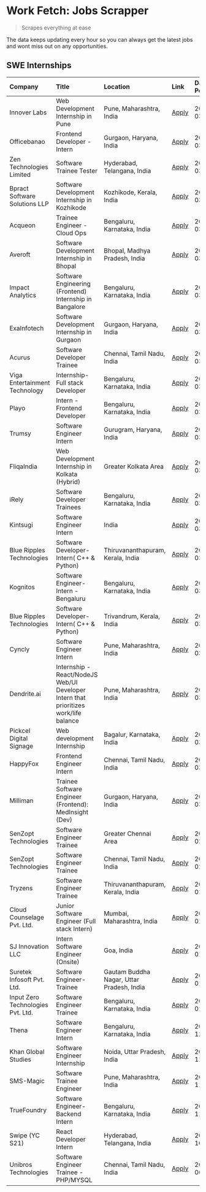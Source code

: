 # Work Fetch: Jobs Scrapper
> Scrapes everything at ease

The data keeps updating every hour so you can always get the latest jobs and wont miss out on any opportunities.

## SWE Internships
<!--START_SECTION:workfetch-->
| Company                           | Title                                                                                | Location                                  | Link                                                                                                                                                                                                                                                                                              | Date Posted   |
|:----------------------------------|:-------------------------------------------------------------------------------------|:------------------------------------------|:--------------------------------------------------------------------------------------------------------------------------------------------------------------------------------------------------------------------------------------------------------------------------------------------------|:--------------|
| Innover Labs                      | Web Development Internship in Pune                                                   | Pune, Maharashtra, India                  | [Apply](https://in.linkedin.com/jobs/view/web-development-internship-in-pune-at-innover-labs-3875494237?position=9&pageNum=0&refId=53cSJsNYT0lPMOHPJ47anA%3D%3D&trackingId=rFalDf%2BXrQYMMpuUQowrdA%3D%3D&trk=public_jobs_jserp-result_search-card)                                               | 2024-03-28    |
| Officebanao                       | Frontend Developer - Intern                                                          | Gurgaon, Haryana, India                   | [Apply](https://in.linkedin.com/jobs/view/frontend-developer-intern-at-officebanao-3871265915?position=14&pageNum=0&refId=53cSJsNYT0lPMOHPJ47anA%3D%3D&trackingId=1aGoFXwqQ956eXRCA9TVPg%3D%3D&trk=public_jobs_jserp-result_search-card)                                                          | 2024-03-28    |
| Zen Technologies Limited          | Software Trainee Tester                                                              | Hyderabad, Telangana, India               | [Apply](https://in.linkedin.com/jobs/view/software-trainee-tester-at-zen-technologies-limited-3872036112?position=12&pageNum=0&refId=53cSJsNYT0lPMOHPJ47anA%3D%3D&trackingId=vFeckZWnj1%2FilaVR5U9gTA%3D%3D&trk=public_jobs_jserp-result_search-card)                                             | 2024-03-27    |
| Bpract Software Solutions LLP     | Software Development Internship in Kozhikode                                         | Kozhikode, Kerala, India                  | [Apply](https://in.linkedin.com/jobs/view/software-development-internship-in-kozhikode-at-bpract-software-solutions-llp-3874054300?position=21&pageNum=0&refId=53cSJsNYT0lPMOHPJ47anA%3D%3D&trackingId=xP2fLU8A0glMLD5NnU8s7A%3D%3D&trk=public_jobs_jserp-result_search-card)                     | 2024-03-27    |
| Acqueon                           | Trainee Engineer - Cloud Ops                                                         | Bengaluru, Karnataka, India               | [Apply](https://in.linkedin.com/jobs/view/trainee-engineer-cloud-ops-at-acqueon-3871481740?position=53&pageNum=0&refId=53cSJsNYT0lPMOHPJ47anA%3D%3D&trackingId=PqDtcHp%2FpM9byE1QVW8sDA%3D%3D&trk=public_jobs_jserp-result_search-card)                                                           | 2024-03-27    |
| Averoft                           | Software Development Internship in Bhopal                                            | Bhopal, Madhya Pradesh, India             | [Apply](https://in.linkedin.com/jobs/view/software-development-internship-in-bhopal-at-averoft-3874051550?position=54&pageNum=0&refId=53cSJsNYT0lPMOHPJ47anA%3D%3D&trackingId=aaOp9feBQ8d6WvcmfnPI3A%3D%3D&trk=public_jobs_jserp-result_search-card)                                              | 2024-03-27    |
| Impact Analytics                  | Software Engineering (Frontend) Internship in Bangalore                              | Bengaluru, Karnataka, India               | [Apply](https://in.linkedin.com/jobs/view/software-engineering-frontend-internship-in-bangalore-at-impact-analytics-3872535077?position=5&pageNum=0&refId=53cSJsNYT0lPMOHPJ47anA%3D%3D&trackingId=RtdBZjWPRF448bhE64bTcQ%3D%3D&trk=public_jobs_jserp-result_search-card)                          | 2024-03-26    |
| ExaInfotech                       | Software Development Internship in Gurgaon                                           | Gurgaon, Haryana, India                   | [Apply](https://in.linkedin.com/jobs/view/software-development-internship-in-gurgaon-at-exainfotech-3872534185?position=18&pageNum=0&refId=53cSJsNYT0lPMOHPJ47anA%3D%3D&trackingId=jogZigM80dZehh2gOIxXxQ%3D%3D&trk=public_jobs_jserp-result_search-card)                                         | 2024-03-26    |
| Acurus                            | Software Developer Trainee                                                           | Chennai, Tamil Nadu, India                | [Apply](https://in.linkedin.com/jobs/view/software-developer-trainee-at-acurus-3871400616?position=26&pageNum=0&refId=53cSJsNYT0lPMOHPJ47anA%3D%3D&trackingId=47JXH5PhYCsereZ28%2BwzEQ%3D%3D&trk=public_jobs_jserp-result_search-card)                                                            | 2024-03-26    |
| Viga Entertainment Technology     | Internship-Full stack Developer                                                      | Bengaluru, Karnataka, India               | [Apply](https://in.linkedin.com/jobs/view/internship-full-stack-developer-at-viga-entertainment-technology-3870669789?position=38&pageNum=0&refId=53cSJsNYT0lPMOHPJ47anA%3D%3D&trackingId=PXsEHDnHfOPG6VGi%2Bi1sQQ%3D%3D&trk=public_jobs_jserp-result_search-card)                                | 2024-03-25    |
| Playo                             | Intern - Frontend Developer                                                          | Bengaluru, Karnataka, India               | [Apply](https://in.linkedin.com/jobs/view/intern-frontend-developer-at-playo-3864131172?position=7&pageNum=0&refId=53cSJsNYT0lPMOHPJ47anA%3D%3D&trackingId=WGPsbKRsgs7yMQorNuXA%2FA%3D%3D&trk=public_jobs_jserp-result_search-card)                                                               | 2024-03-22    |
| Trumsy                            | Software Engineer Intern                                                             | Gurugram, Haryana, India                  | [Apply](https://in.linkedin.com/jobs/view/software-engineer-intern-at-trumsy-3864795201?position=40&pageNum=0&refId=53cSJsNYT0lPMOHPJ47anA%3D%3D&trackingId=jf7OQ3ZK8VZHf2S%2BSjg0EQ%3D%3D&trk=public_jobs_jserp-result_search-card)                                                              | 2024-03-20    |
| FliqaIndia                        | Web Development Internship in Kolkata (Hybrid)                                       | Greater Kolkata Area                      | [Apply](https://in.linkedin.com/jobs/view/web-development-internship-in-kolkata-hybrid-at-fliqaindia-3864372048?position=43&pageNum=0&refId=53cSJsNYT0lPMOHPJ47anA%3D%3D&trackingId=4LoxQbqFZ%2FnqqC7KrS78jA%3D%3D&trk=public_jobs_jserp-result_search-card)                                      | 2024-03-19    |
| iRely                             | Software Developer Trainees                                                          | Bengaluru, Karnataka, India               | [Apply](https://in.linkedin.com/jobs/view/software-developer-trainees-at-irely-3860566039?position=3&pageNum=0&refId=53cSJsNYT0lPMOHPJ47anA%3D%3D&trackingId=zKx0qhVLjJU7I5hWDvMqHQ%3D%3D&trk=public_jobs_jserp-result_search-card)                                                               | 2024-03-18    |
| Kintsugi                          | Software Engineer Intern                                                             | India                                     | [Apply](https://in.linkedin.com/jobs/view/software-engineer-intern-at-kintsugi-3857074071?position=39&pageNum=0&refId=53cSJsNYT0lPMOHPJ47anA%3D%3D&trackingId=jOwGJJae3qEzanWL2tVp%2Fg%3D%3D&trk=public_jobs_jserp-result_search-card)                                                            | 2024-03-16    |
| Blue Ripples Technologies         | Software Developer- Intern( C++ & Python)                                            | Thiruvananthapuram, Kerala, India         | [Apply](https://in.linkedin.com/jobs/view/software-developer-intern-c%2B%2B-python-at-blue-ripples-technologies-3855594494?position=20&pageNum=0&refId=53cSJsNYT0lPMOHPJ47anA%3D%3D&trackingId=kHG8KR9yPO%2Bnt25N2WTqVA%3D%3D&trk=public_jobs_jserp-result_search-card)                           | 2024-03-14    |
| Kognitos                          | Software Engineer-Intern -Bengaluru                                                  | Bengaluru, Karnataka, India               | [Apply](https://in.linkedin.com/jobs/view/software-engineer-intern-bengaluru-at-kognitos-3855361239?position=8&pageNum=0&refId=53cSJsNYT0lPMOHPJ47anA%3D%3D&trackingId=GG1erXHPrNbHZ6fl0CuVfg%3D%3D&trk=public_jobs_jserp-result_search-card)                                                     | 2024-03-13    |
| Blue Ripples Technologies         | Software Developer- Intern( C++  & Python)                                           | Trivandrum, Kerala, India                 | [Apply](https://in.linkedin.com/jobs/view/software-developer-intern-c%2B%2B-python-at-blue-ripples-technologies-3856150730?position=19&pageNum=0&refId=53cSJsNYT0lPMOHPJ47anA%3D%3D&trackingId=aOo%2ByvVQYmoHCHW0UWPfQQ%3D%3D&trk=public_jobs_jserp-result_search-card)                           | 2024-03-13    |
| Cyncly                            | Software Engineer Intern                                                             | Pune, Maharashtra, India                  | [Apply](https://in.linkedin.com/jobs/view/software-engineer-intern-at-cyncly-3853990178?position=22&pageNum=0&refId=53cSJsNYT0lPMOHPJ47anA%3D%3D&trackingId=dbMS3jbyB%2FvB3lZiL1ysaw%3D%3D&trk=public_jobs_jserp-result_search-card)                                                              | 2024-03-13    |
| Dendrite.ai                       | Internship - React/NodeJS Web/UI Developer Intern that prioritizes work/life balance | Pune, Maharashtra, India                  | [Apply](https://in.linkedin.com/jobs/view/internship-react-nodejs-web-ui-developer-intern-that-prioritizes-work-life-balance-at-dendrite-ai-3853583200?position=37&pageNum=0&refId=53cSJsNYT0lPMOHPJ47anA%3D%3D&trackingId=0adO7pVbl42Hqhje4KLFlw%3D%3D&trk=public_jobs_jserp-result_search-card) | 2024-03-12    |
| Pickcel Digital Signage           | Web development Internship                                                           | Bagalur, Karnataka, India                 | [Apply](https://in.linkedin.com/jobs/view/web-development-internship-at-pickcel-digital-signage-3849506118?position=52&pageNum=0&refId=53cSJsNYT0lPMOHPJ47anA%3D%3D&trackingId=iFuKToFUMersjd9gRuRQKw%3D%3D&trk=public_jobs_jserp-result_search-card)                                             | 2024-03-08    |
| HappyFox                          | Frontend Engineer Intern                                                             | Chennai, Tamil Nadu, India                | [Apply](https://in.linkedin.com/jobs/view/frontend-engineer-intern-at-happyfox-3848357951?position=47&pageNum=0&refId=53cSJsNYT0lPMOHPJ47anA%3D%3D&trackingId=%2FLtan0AfbP%2BKmtKv0ekqpQ%3D%3D&trk=public_jobs_jserp-result_search-card)                                                          | 2024-03-07    |
| Milliman                          | Trainee Software Engineer (Frontend): MedInsight (Dev)                               | Gurgaon, Haryana, India                   | [Apply](https://in.linkedin.com/jobs/view/trainee-software-engineer-frontend-medinsight-dev-at-milliman-3792874280?position=11&pageNum=0&refId=53cSJsNYT0lPMOHPJ47anA%3D%3D&trackingId=qIq%2FYhtohgFjAGkaN2jpng%3D%3D&trk=public_jobs_jserp-result_search-card)                                   | 2024-03-01    |
| SenZopt Technologies              | Software Engineer Trainee                                                            | Greater Chennai Area                      | [Apply](https://in.linkedin.com/jobs/view/software-engineer-trainee-at-senzopt-technologies-3827688781?position=41&pageNum=0&refId=53cSJsNYT0lPMOHPJ47anA%3D%3D&trackingId=y%2FMe6b0Nc0wq4aj%2BhRjUlA%3D%3D&trk=public_jobs_jserp-result_search-card)                                             | 2024-02-12    |
| SenZopt Technologies              | Software Engineer Trainee                                                            | Chennai, Tamil Nadu, India                | [Apply](https://in.linkedin.com/jobs/view/software-engineer-trainee-at-senzopt-technologies-3827686880?position=58&pageNum=0&refId=53cSJsNYT0lPMOHPJ47anA%3D%3D&trackingId=O7FN%2BJnwmTF8hLiPC%2BNr2Q%3D%3D&trk=public_jobs_jserp-result_search-card)                                             | 2024-02-12    |
| Tryzens                           | Software Engineer Trainee                                                            | Thiruvananthapuram, Kerala, India         | [Apply](https://in.linkedin.com/jobs/view/software-engineer-trainee-at-tryzens-3809363491?position=42&pageNum=0&refId=53cSJsNYT0lPMOHPJ47anA%3D%3D&trackingId=WUAB2xW8bBcUf3YYXu4ezQ%3D%3D&trk=public_jobs_jserp-result_search-card)                                                              | 2024-01-18    |
| Cloud Counselage Pvt. Ltd.        | Junior Software Engineer (Full stack Intern)                                         | Mumbai, Maharashtra, India                | [Apply](https://in.linkedin.com/jobs/view/junior-software-engineer-full-stack-intern-at-cloud-counselage-pvt-ltd-3803132814?position=32&pageNum=0&refId=53cSJsNYT0lPMOHPJ47anA%3D%3D&trackingId=T3eGGqx3klebtmsrG7hKww%3D%3D&trk=public_jobs_jserp-result_search-card)                            | 2024-01-11    |
| SJ Innovation LLC                 | Intern Software Engineer (Onsite)                                                    | Goa, India                                | [Apply](https://in.linkedin.com/jobs/view/intern-software-engineer-onsite-at-sj-innovation-llc-3799959011?position=46&pageNum=0&refId=53cSJsNYT0lPMOHPJ47anA%3D%3D&trackingId=%2BJAwm3ua8OlljpSYFREY6Q%3D%3D&trk=public_jobs_jserp-result_search-card)                                            | 2024-01-11    |
| Suretek Infosoft Pvt. Ltd.        | Software Engineer-Trainee                                                            | Gautam Buddha Nagar, Uttar Pradesh, India | [Apply](https://in.linkedin.com/jobs/view/software-engineer-trainee-at-suretek-infosoft-pvt-ltd-3800934643?position=29&pageNum=0&refId=53cSJsNYT0lPMOHPJ47anA%3D%3D&trackingId=kaGfLF%2BmtPLfGbADkmHadg%3D%3D&trk=public_jobs_jserp-result_search-card)                                           | 2024-01-09    |
| Input Zero Technologies Pvt. Ltd. | Software Engineer Trainee                                                            | Bengaluru, Karnataka, India               | [Apply](https://in.linkedin.com/jobs/view/software-engineer-trainee-at-input-zero-technologies-pvt-ltd-3800927643?position=35&pageNum=0&refId=53cSJsNYT0lPMOHPJ47anA%3D%3D&trackingId=ia7G2RjOaAFOOaH0oKa9oQ%3D%3D&trk=public_jobs_jserp-result_search-card)                                      | 2024-01-09    |
| Thena                             | Software Engineer Intern                                                             | Bengaluru, Karnataka, India               | [Apply](https://in.linkedin.com/jobs/view/software-engineer-intern-at-thena-3778731751?position=23&pageNum=0&refId=53cSJsNYT0lPMOHPJ47anA%3D%3D&trackingId=uYkK5dtZ%2FCnQj%2BPWLz3uzQ%3D%3D&trk=public_jobs_jserp-result_search-card)                                                             | 2023-12-05    |
| Khan Global Studies               | Software Engineer Internship                                                         | Noida, Uttar Pradesh, India               | [Apply](https://in.linkedin.com/jobs/view/software-engineer-internship-at-khan-global-studies-3766942197?position=60&pageNum=0&refId=53cSJsNYT0lPMOHPJ47anA%3D%3D&trackingId=EhWPz8w06nP5o05HAGqblQ%3D%3D&trk=public_jobs_jserp-result_search-card)                                               | 2023-11-27    |
| SMS-Magic                         | Software Trainee Engineer                                                            | Pune, Maharashtra, India                  | [Apply](https://in.linkedin.com/jobs/view/software-trainee-engineer-at-sms-magic-3761409781?position=34&pageNum=0&refId=53cSJsNYT0lPMOHPJ47anA%3D%3D&trackingId=eWK2aUnrtbsIRc3%2Br%2BKVjw%3D%3D&trk=public_jobs_jserp-result_search-card)                                                        | 2023-11-16    |
| TrueFoundry                       | Software Engineer-Backend Intern                                                     | Bengaluru, Karnataka, India               | [Apply](https://in.linkedin.com/jobs/view/software-engineer-backend-intern-at-truefoundry-3779508170?position=36&pageNum=0&refId=53cSJsNYT0lPMOHPJ47anA%3D%3D&trackingId=uJ7UrOIgfMDuYdKLp89e6Q%3D%3D&trk=public_jobs_jserp-result_search-card)                                                   | 2023-11-10    |
| Swipe (YC S21)                    | React Developer Intern                                                               | Hyderabad, Telangana, India               | [Apply](https://in.linkedin.com/jobs/view/react-developer-intern-at-swipe-yc-s21-3737600089?position=25&pageNum=0&refId=53cSJsNYT0lPMOHPJ47anA%3D%3D&trackingId=TG91PCvAR1pcHrIG3W9Y7w%3D%3D&trk=public_jobs_jserp-result_search-card)                                                            | 2023-10-13    |
| Unibros Technologies              | Software Engineer Trainee - PHP/MYSQL                                                | Chennai, Tamil Nadu, India                | [Apply](https://in.linkedin.com/jobs/view/software-engineer-trainee-php-mysql-at-unibros-technologies-3656599241?position=44&pageNum=0&refId=53cSJsNYT0lPMOHPJ47anA%3D%3D&trackingId=lp4HRW1PRPzTyq4LYwgUow%3D%3D&trk=public_jobs_jserp-result_search-card)                                       | 2023-06-12    |
<!--END_SECTION:workfetch-->
